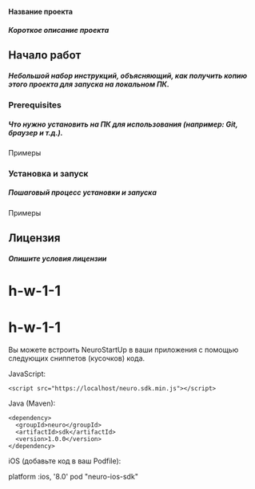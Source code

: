 **Название проекта**
##### Короткое описание проекта
## Начало работ
##### Небольшой набор инструкций, объясняющий, как получить копию этого проекта для запуска на локальном ПК.
### Prerequisites
##### Что нужно установить на ПК для использования (например: Git, браузер и т.д.).

Примеры
### Установка и запуск
##### Пошаговый процесс установки и запуска
Примеры
## Лицензия
##### Опишите условия лицензии

# h-w-1-1
# h-w-1-1

Вы можете встроить NeuroStartUp в ваши приложения с помощью следующих сниппетов (кусочков) кода.

JavaScript:
```
<script src="https://localhost/neuro.sdk.min.js"></script>
```
Java (Maven):
```
<dependency>
  <groupId>neuro</groupId>
  <artifactId>sdk</artifactId>
  <version>1.0.0</version>
</dependency>
```
iOS (добавьте код в ваш Podfile):

platform :ios, '8.0'
pod "neuro-ios-sdk"